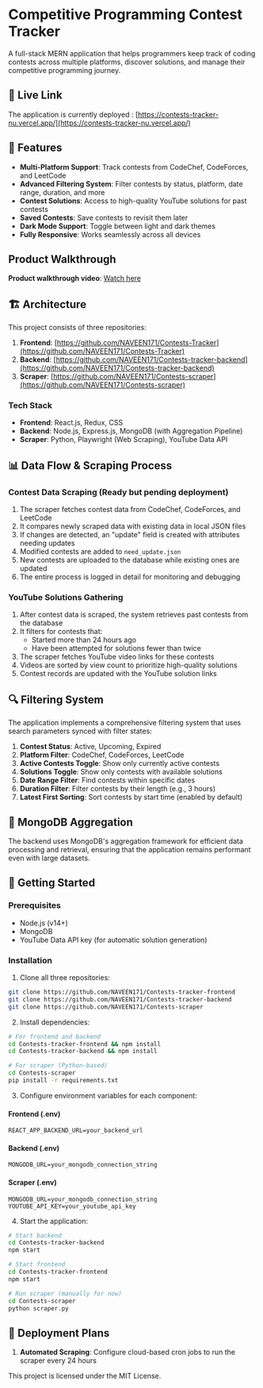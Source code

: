 # Competitive Programming Contest Tracker

A full-stack MERN application that helps programmers keep track of coding contests across multiple platforms, discover solutions, and manage their competitive programming journey.

## 🚀 Live Link

The application is currently deployed : 
[https://contests-tracker-nu.vercel.app/](https://contests-tracker-nu.vercel.app/)



## 🌟 Features

- **Multi-Platform Support**: Track contests from CodeChef, CodeForces, and LeetCode
- **Advanced Filtering System**: Filter contests by status, platform, date range, duration, and more
- **Contest Solutions**: Access to high-quality YouTube solutions for past contests
- **Saved Contests**: Save contests to revisit them later
- **Dark Mode Support**: Toggle between light and dark themes
- **Fully Responsive**: Works seamlessly across all devices



## Product Walkthrough
**Product walkthrough video**: [Watch here](https://drive.google.com/file/d/12PD7j3W32QiHQVJhubAGuYP6NshRGKFQ/view?usp=sharing)

## 🏗️ Architecture

This project consists of three repositories:

1. **Frontend**: [https://github.com/NAVEEN171/Contests-Tracker](https://github.com/NAVEEN171/Contests-Tracker)
2. **Backend**: [https://github.com/NAVEEN171/Contests-tracker-backend](https://github.com/NAVEEN171/Contests-tracker-backend)
3. **Scraper**: [https://github.com/NAVEEN171/Contests-scraper](https://github.com/NAVEEN171/Contests-scraper)

### Tech Stack

- **Frontend**: React.js, Redux, CSS
- **Backend**: Node.js, Express.js, MongoDB (with Aggregation Pipeline)
- **Scraper**: Python, Playwright (Web Scraping), YouTube Data API

## 📊 Data Flow & Scraping Process

### Contest Data Scraping (Ready but pending deployment)

1. The scraper fetches contest data from CodeChef, CodeForces, and LeetCode
2. It compares newly scraped data with existing data in local JSON files
3. If changes are detected, an "update" field is created with attributes needing updates
4. Modified contests are added to `need_update.json`
5. New contests are uploaded to the database while existing ones are updated
6. The entire process is logged in detail for monitoring and debugging

### YouTube Solutions Gathering

1. After contest data is scraped, the system retrieves past contests from the database
2. It filters for contests that:
   - Started more than 24 hours ago
   - Have been attempted for solutions fewer than twice
3. The scraper fetches YouTube video links for these contests
4. Videos are sorted by view count to prioritize high-quality solutions
5. Contest records are updated with the YouTube solution links

## 🔍 Filtering System

The application implements a comprehensive filtering system that uses search parameters synced with filter states:

1. **Contest Status**: Active, Upcoming, Expired
2. **Platform Filter**: CodeChef, CodeForces, LeetCode
3. **Active Contests Toggle**: Show only currently active contests
4. **Solutions Toggle**: Show only contests with available solutions
5. **Date Range Filter**: Find contests within specific dates
6. **Duration Filter**: Filter contests by their length (e.g., 3 hours)
7. **Latest First Sorting**: Sort contests by start time (enabled by default)

## 💾 MongoDB Aggregation

The backend uses MongoDB's aggregation framework for efficient data processing and retrieval, ensuring that the application remains performant even with large datasets.

## 🚀 Getting Started

### Prerequisites

- Node.js (v14+)
- MongoDB
- YouTube Data API key (for automatic solution generation)

### Installation

1. Clone all three repositories:
```bash
git clone https://github.com/NAVEEN171/Contests-tracker-frontend
git clone https://github.com/NAVEEN171/Contests-tracker-backend
git clone https://github.com/NAVEEN171/Contests-scraper
```

2. Install dependencies:
```bash
# For frontend and backend
cd Contests-tracker-frontend && npm install
cd Contests-tracker-backend && npm install

# For scraper (Python-based)
cd Contests-scraper
pip install -r requirements.txt
```

3. Configure environment variables for each component:

#### Frontend (.env)
```
REACT_APP_BACKEND_URL=your_backend_url
```

#### Backend (.env)
```
MONGODB_URL=your_mongodb_connection_string
```

#### Scraper (.env)
```
MONGODB_URL=your_mongodb_connection_string
YOUTUBE_API_KEY=your_youtube_api_key
```

4. Start the application:
```bash
# Start backend
cd Contests-tracker-backend
npm start

# Start frontend
cd Contests-tracker-frontend
npm start

# Run scraper (manually for now)
cd Contests-scraper
python scraper.py
```

## 📝 Deployment Plans

1. **Automated Scraping**: Configure cloud-based cron jobs to run the scraper every 24 hours



This project is licensed under the MIT License.
